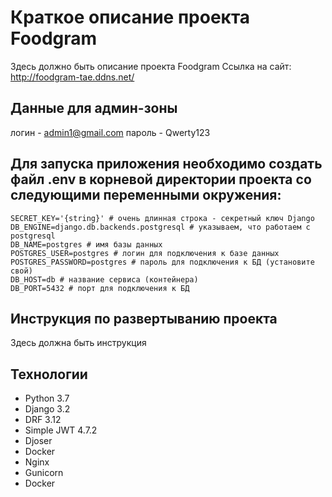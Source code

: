 # Краткое описание проекта Foodgram
Здесь должно быть описание проекта Foodgram
Ссылка на сайт: http://foodgram-tae.ddns.net/

## Данные для админ-зоны
логин - admin1@gmail.com
пароль - Qwerty123

## Для запуска приложения необходимо создать файл .env в корневой директории проекта со следующими переменными окружения:
```
SECRET_KEY='{string}' # очень длинная строка - секретный ключ Django
DB_ENGINE=django.db.backends.postgresql # указываем, что работаем с postgresql
DB_NAME=postgres # имя базы данных
POSTGRES_USER=postgres # логин для подключения к базе данных
POSTGRES_PASSWORD=postgres # пароль для подключения к БД (установите свой)
DB_HOST=db # название сервиса (контейнера)
DB_PORT=5432 # порт для подключения к БД 
```

## Инструкция по развертыванию проекта
Здесь должна быть инструкция

## Технологии

* Python 3.7
* Django 3.2
* DRF 3.12
* Simple JWT 4.7.2
* Djoser
* Docker
* Nginx
* Gunicorn
* Docker